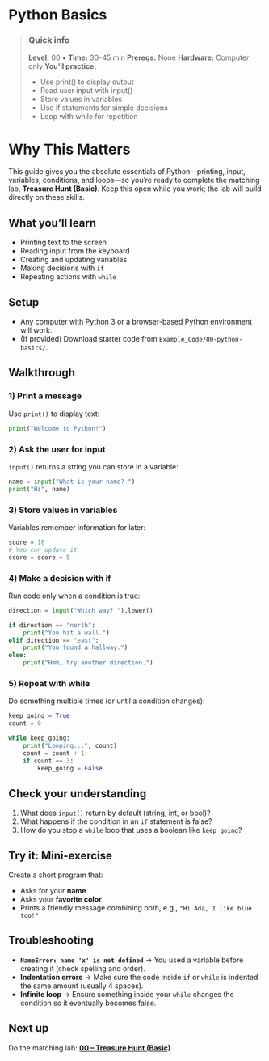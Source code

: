 # Python Basics

> ### Quick info
> **Level:** 00 • **Time:** 30–45 min
> **Prereqs:** None
> **Hardware:** Computer only
> **You’ll practice:**
> - Use print() to display output
> - Read user input with input()
> - Store values in variables
> - Use if statements for simple decisions
> - Loop with while for repetition

# Why This Matters
This guide gives you the absolute essentials of Python—printing, input, variables, conditions, and loops—so you’re ready to complete the matching lab, **Treasure Hunt (Basic)**. Keep this open while you work; the lab will build directly on these skills.

## What you’ll learn
- Printing text to the screen
- Reading input from the keyboard
- Creating and updating variables
- Making decisions with `if`
- Repeating actions with `while`

## Setup
- Any computer with Python 3 or a browser-based Python environment will work.
- (If provided) Download starter code from `Example_Code/00-python-basics/`.

## Walkthrough

### 1) Print a message
Use `print()` to display text:
```python
print("Welcome to Python!")
```

### 2) Ask the user for input
`input()` returns a string you can store in a variable:
```python
name = input("What is your name? ")
print("Hi", name)
```

### 3) Store values in variables
Variables remember information for later:
```python
score = 10
# You can update it
score = score + 5
```

### 4) Make a decision with if
Run code only when a condition is true:
```python
direction = input("Which way? ").lower()

if direction == "north":
    print("You hit a wall.")
elif direction == "east":
    print("You found a hallway.")
else:
    print("Hmm… try another direction.")
```

### 5) Repeat with while
Do something multiple times (or until a condition changes):
```python
keep_going = True
count = 0

while keep_going:
    print("Looping...", count)
    count = count + 1
    if count == 3:
        keep_going = False
```

## Check your understanding
1. What does `input()` return by default (string, int, or bool)?
2. What happens if the condition in an `if` statement is false?
3. How do you stop a `while` loop that uses a boolean like `keep_going`?

## Try it: Mini-exercise
Create a short program that:
- Asks for your **name**
- Asks your **favorite color**
- Prints a friendly message combining both, e.g., `"Hi Ada, I like blue too!"`

## Troubleshooting
- **`NameError: name 'x' is not defined`** → You used a variable before creating it (check spelling and order).
- **Indentation errors** → Make sure the code inside `if` or `while` is indented the same amount (usually 4 spaces).
- **Infinite loop** → Ensure something inside your `while` changes the condition so it eventually becomes false.

## Next up
Do the matching lab: **[00 – Treasure Hunt (Basic)](../Labs/00-treasure-hunt-basic.md)**



